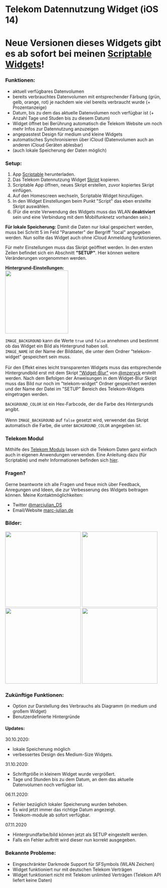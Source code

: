 # Telekom Datennutzung Widget (iOS 14)

# Neue Versionen dieses Widgets gibt es ab sofort bei meinen <a href="https://github.com/marcjulianschwarz/scriptable-widgets">Scriptable Widgets</a>!

### Funktionen:
- aktuell verfügbares Datenvolumen
- bereits verbrauchtes Datenvolumen mit entsprechender Färbung (grün, gelb, orange, rot) je nachdem wie viel bereits verbraucht wurde (+ Prozentanzeige)
- Datum, bis zu dem das aktuelle Datenvolumen noch verfügbar ist (+ Anzahl Tage und Studen bis zu diesem Datum)
- Widget öffnet bei Berührung automatisch die Telekom Website um noch mehr Infos zur Datennutzung anzuzeigen
- angepasstest Design für medium und kleine Widgets
- automatisches Synchronisieren über iCloud (Datenvolumen auch an anderen iCloud Geräten ablesbar)
- (auch lokale Speicherung der Daten möglich)

### Setup:
1. App <a href="https://scriptable.app/">Scriptable</a> herunterladen.
2. Das Telekom Datennutzung Widget <a href="https://github.com/marcjulianschwarz/tmobile-data-usage-widget/blob/main/telekom-data-usage.js">Skript</a> kopieren.
3. Scriptable App öffnen, neues Skript erstellen, zuvor kopiertes Skript einfügen.
4. Auf den Homescreen wechseln, Scriptable Widget hinzufügen.
5. In den Widget Einstellungen beim Punkt "Script" das eben erstellte Skript auswählen.
6. (Für die erste Verwendung des Widgets muss das WLAN **deaktiviert** sein und eine Verbindung mit dem Mobilfunknetz vorhanden sein.)

**Für lokale Speicherung:**
Damit die Daten nur lokal gespeichert werden, muss bei Schritt 5 im Feld "Parameter" der Bergriff "local" angegeben werden.
Nun sollte das Widget auch ohne iCloud Anmeldung funktionieren.


Für mehr Einstellungen muss das Skript geöffnet werden. In den ersten Zeilen befindet sich ein Abschnitt **"SETUP"**. Hier können weitere Veränderungen vorgenommen werden.

**Hintergrund-Einstellungen:**<br>
<img src = "https://github.com/marcjulianschwarz/telekom-data-usage-widget/blob/main/images/FEC3B5CC-60D1-43EC-B0BF-B871558EB802.jpeg" width=200px>
<br>

`IMAGE_BACKGROUND` kann die Werte `true` und `false` annehmen und bestimmt ob das Widget ein Bild als Hintergrund haben soll.<br>
`IMAGE_NAME` ist der Name der Bilddatei, die unter dem Ordner "telekom-widget" gespeichert sein muss.<br>
<br>
Für den Effekt eines leicht transparenten Widgets muss das entsprechende Hintergrundbild erst mit dem Skript <a href="https://github.com/mzeryck/Widget-Blur">"Widget-Blur"</a> von <a href="https://github.com/mzeryck">@mzeryck</a> erstellt werden.
Nach dem Befolgen der Anweisungen in dem Widget-Blur Skript muss das Bild nur noch im "telekom-widget" Ordner gespeichert werden und der Name der Datei im "SETUP" Bereich des Telekom-Widgets eingetragen werden.


`BACKGROUND_COLOR` ist ein Hex-Farbcode, der die Farbe des Hintergrunds angibt.<br>
<br>
Wenn `IMAGE_BACKGROUND` auf `false` gesetzt wird, verwendet das Skript automatisch die Farbe, die unter `BACKGROUND_COLOR` angegeben ist.


### Telekom Modul
Mithilfe des <a href="https://github.com/marcjulianschwarz/telekom-data-usage-widget/blob/main/telekom-module/telekom-module.js">Telekom Moduls</a> lassen sich die Telekom Daten ganz einfach auch in eigenen Anwendungen verwenden. Eine Anleitung dazu (für Scriptable) und mehr Informationen befinden sich <a href="https://github.com/marcjulianschwarz/telekom-data-usage-widget/tree/main/telekom-module">hier</a>. 

### Fragen?
Gerne beantworte ich alle Fragen und freue mich über Feedback, Anregungen und Ideen, die zur Verbesserung des Widgets beitragen können.
Meine Kontaktmöglichkeiten:
- Twitter <a href="https://twitter.com/marcjulian_DS">@marcjulian_DS</a>
- Email/Website <a href="https://www.marc-julian.de/">marc-julian.de</a>

### Bilder:

<div>
<img src = "https://github.com/marcjulianschwarz/telekom-data-usage-widget/blob/main/images/EB88EB09-C1A0-4144-8AC9-C7074B2DF5AB.jpeg" width=240px>
<img src = "https://github.com/marcjulianschwarz/tmobile-data-usage-widget/blob/main/images/IMG_0544.jpeg" width=240px>
<img src = "https://github.com/marcjulianschwarz/tmobile-data-usage-widget/blob/main/images/IMG_0545.jpeg" width=240px>
<img src = "https://github.com/marcjulianschwarz/telekom-data-usage-widget/blob/main/images/E10F0CF9-83A4-4628-8949-442AC0281524.jpeg" width=240px>  
</div>


### Zukünftige Funktionen:
- Option zur Darstellung des Verbrauchs als Diagramm (in medium und großem Widget)
- Benutzerdefinierte Hintergründe

#### Updates:
30.10.2020: 
- lokale Speicherung möglich
- verbessertes Design des Medium-Size Widgets.

31.10.2020: 
- Schriftgröße in kleinem Widget wurde vergrößert.
- Tage und Stunden bis zu dem Datum, an dem das aktuelle Datenvolumen noch verfügbar ist.

06.11.2020:
- Fehler bezüglich lokaler Speicherung wurden behoben.
- Es wird jetzt immer das richtige Datum angezeigt.
- Telekom-module ab sofort verfügbar.

07.11.2020
- Hintergrundfarbe/bild können jetzt als SETUP eingestellt werden.
- Falls ein Fehler auftritt wird dieser nun korrekt ausgegeben.

### Bekannte Probleme:
- Eingeschränkter Darkmode Support für SFSymbols (WLAN Zeichen)
- Widget funktioniert nur mit deutschen Telekom Verträgen
- Widget funktioniert nicht mit Telekom unlimited Verträgen (Telekom API liefert keine Daten)


